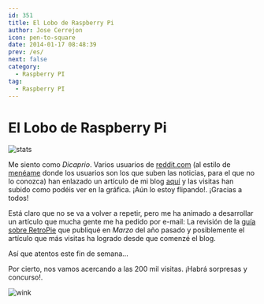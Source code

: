 ```yaml
---
id: 351
title: El Lobo de Raspberry Pi
author: Jose Cerrejon
icon: pen-to-square
date: 2014-01-17 08:48:39
prev: /es/
next: false
category:
  - Raspberry PI
tag:
  - Raspberry PI
---
```


# El Lobo de Raspberry Pi

![stats](/images/2014/01/stats.jpg)

Me siento como *Dicaprio*. Varios usuarios de [reddit.com](http://reddit.com) (al estilo de [menéame](http://www.meneame.net) donde los usuarios son los que suben las noticias, para el que no lo conozca) han enlazado un artículo de mi blog [aquí](http://www.reddit.com/r/Games/duplicates/1vd7l6/streaming_pc_games_to_raspberry_pi_nvidia/) y las visitas han subido como podéis ver en la gráfica. ¡Aún lo estoy flipando!. ¡Gracias a todos!

Está claro que no se va a volver a repetir, pero me ha animado a desarrollar un artículo que mucha gente me ha pedido por e-mail: La revisión de la [guía sobre RetroPie](/post.php?id=109) que publiqué en *Marzo* del año pasado y posiblemente el artículo que más visitas ha logrado desde que comenzé el blog.

Así que atentos este fin de semana… 

Por cierto, nos vamos acercando a las 200 mil visitas. ¡Habrá sorpresas y concurso!.

![wink](/css/sm/winking.png)